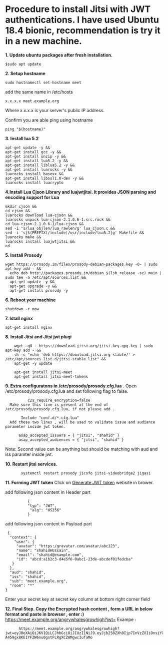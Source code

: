 # Procedure to install Jitsi with JWT authentications. I have used Ubuntu 18.4 bionic, recommendation is try it in a new machine.

**1. Update ubuntu packages after fresh installation.**
 
    $sudo apt update

**2. Setup hostname**

    sudo hostnamectl set-hostname meet
  
  add the same name in /etc/hosts
    
    x.x.x.x meet.example.org
    
  Where x.x.x.x is your server's public IP address.
  
  Confirm you are able ping using hostname 
         
    ping "$(hostname)"
 
**3. Install lua 5.2**
    
    apt-get update -y &&
    apt-get install gcc -y &&
    apt-get install unzip -y &&
    apt-get install lua5.2 -y &&
    apt-get install liblua5.2 -y &&
    apt-get install luarocks -y &&
    luarocks install basexx &&
    apt-get install libssl1.0-dev -y &&
    luarocks install luacrypto 
  
 **4.Install Lua Cjson Library and luajwtjitsi. It provides JSON parsing and encoding support for Lua**
    
    mkdir cjson &&
    cd cjson &&
    luarocks download lua-cjson &&
    luarocks unpack lua-cjson-2.1.0.6-1.src.rock &&
    cd lua-cjson-2.1.0.6-1/lua-cjson &&
    sed -i 's/lua_objlen/lua_rawlen/g' lua_cjson.c &&
    sed -i 's|$(PREFIX)/include|/usr/include/lua5.2|g' Makefile &&
    luarocks make &&
    luarocks install luajwtjitsi &&
    cd
  
 **5. Install Prosody**
    
    wget https://prosody.im/files/prosody-debian-packages.key -O- | sudo apt-key add - &&
      echo deb http://packages.prosody.im/debian $(lsb_release -sc) main | sudo tee -a /etc/apt/sources.list &&
      apt-get update -y &&
      apt-get upgrade -y &&
      apt-get install prosody -y 
   
   **6. Reboot your machine**
    
    shutdown -r now
   
   **7. Istall nginx**
    
    apt-get install nginx 
         
   **8. Install Jitsi and Jitsi jwt plugi**
    
        wget -qO - https://download.jitsi.org/jitsi-key.gpg.key | sudo apt-key add - &&
        sh -c "echo 'deb https://download.jitsi.org stable/' > /etc/apt/sources.list.d/jitsi-stable.list" &&
        apt-get -y update
        
        apt-get install jitsi-meet  
        apt-get install jitsi-meet-tokens 
    
  **9. Extra configuratons in /etc/prosody/prosody.cfg.lua** .
      Open /etc/prosody/prosody.cfg.lua and set following flag to false.
   
              c2s_require_encryption=false
      Make sure this line is present at the end of /etc/prosody/prosody.cfg.lua, if not please add .
           
           Include "conf.d/*.cfg.lua"
      Add these two lines , will be used to validate issue and audiance parameter inside jwt token.
        
          asap_accepted_issuers = { "jitsi", "shahid" }
          asap_accepted_audiences = { "jitsi", "shahid" }
        
   Note: Second value can be anything but should be matching with aud and iss paramter inside jwt.
     
   **10. Restart jitsi services.**
     
           systemctl restart prosody jicofo jitsi-videobridge2 jigasi
          
   **11. Forming JWT token**
        Click on [Generate JWT token](https://jwt.io/#debugger-io) website in brower.
     
   add following json content in Header part
         
              {
              "typ": "JWT",
               "alg": "HS256"
              }     
   add following json content in Payload part
        
      
     {
      "context": {
        "user": {
         "avatar": "https:/gravatar.com/avatar/abc123",
         "name": "shahidHUssain",
         "email": "shahid@example.com",
         "id": "abcd:a1b2c3-d4e5f6-0abc1-23de-abcdef01fedcba"
       }
      },
      "aud": "shahid",
      "iss": "shahid",
      "sub": "meet.example.org",
      "room": "*"
    }
    
  Enter your secret key at secret key column at bottom right corner field
    
 **12. Final Step. Copy the Encrypted hash content , form a URL in below format and paste in browser , enter :)**
        https://meet.example.org/angrywhalesgrowhigh?jwt=<Token>
        Exampe : 
  
          https://meet.example.org/angrywhalesgrowhigh?jwt=eyJ0eXAiOiJKV1QiLCJhbGciOiJIUzI1NiJ9.eyJjb250ZXh0Ijp7InVzZXIiOnsiYXZhdGFyIjoiaHR0cHM6L2dyYXZhdGFyLmNvbS9hdmF0YXIvYWJjMTIzIiwibmFtZSI6InNoYWhpZEhVc3NhaW4iLCJlbWFpbCI6InNoYWhpZEBleGFtcGxlLmNvbSIsImlkIjoiYWJjZDphMWIyYzMtZDRlNWY2LTBhYmMxLTIzZGUtYWJjZGVmMDFmZWRjYmEifX0sImF1ZCI6InNoYWhpZCIsImlzcyI6InNoYWhpZCIsInN1YiI6Im1lZXQuZXhhbXBsZS5vcmciLCJyb29tIjoiKiJ9.Ffj-A459gx8KE1YFZW6nu0gstFLRgXCZAMgwcIufaMo
